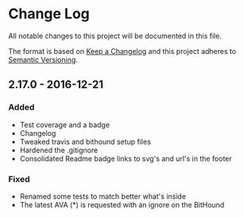 # Change Log
All notable changes to this project will be documented in this file.

The format is based on [Keep a Changelog](http://keepachangelog.com/)
and this project adheres to [Semantic Versioning](http://semver.org/).

## 2.17.0 - 2016-12-21
### Added
- Test coverage and a badge
- Changelog
- Tweaked travis and bithound setup files
- Hardened the .gitignore
- Consolidated Readme badge links to svg's and url's in the footer

### Fixed
- Renamed some tests to match better what's inside
- The latest AVA (*) is requested with an ignore on the BitHound

[2.17.0]: https://github.com/code-and-send/detergent/compare/v2.16.0...v2.17.0
